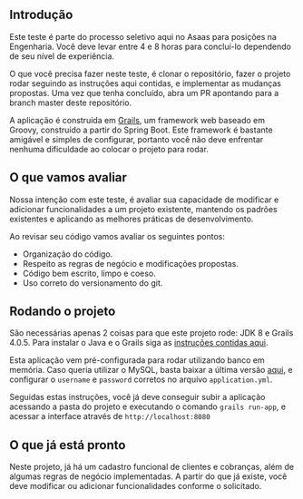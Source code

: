 <!-- ABOUT THE PROJECT -->
## Introdução

Este teste é parte do processo seletivo aqui no Asaas para posições na Engenharia. Você deve levar entre 4 e 8 horas para concluí-lo dependendo de seu nível de experiência.

O que você precisa fazer neste teste, é clonar o repositório, fazer o projeto rodar seguindo as instruções aqui contidas, e implementar as mudanças propostas. Uma vez que tenha concluído, abra um PR apontando para a branch master deste repositório.

A aplicação é construída em [Grails](https://grails.org/), um framework web baseado em Groovy, construído a partir do Spring Boot. Este framework é bastante amigável e simples de configurar, portanto você não deve enfrentar nenhuma dificuldade ao colocar o projeto para rodar.

## O que vamos avaliar

Nossa intenção com este teste, é avaliar sua capacidade de modificar e adicionar funcionalidades a um projeto existente, mantendo os padrões existentes e aplicando as melhores práticas de desenvolvimento.

Ao revisar seu código vamos avaliar os seguintes pontos:
* Organização do código.
* Respeito as regras de negócio e modificações propostas.
* Código bem escrito, limpo e coeso.
* Uso correto do versionamento do git.

## Rodando o projeto

São necessárias apenas 2 coisas para que este projeto rode: JDK 8 e Grails 4.0.5. Para instalar o Java e o Grails siga as [instruções contidas aqui](https://docs.grails.org/4.0.5/guide/single.html#requirements).

Esta aplicação vem pré-configurada para rodar utilizando banco em memória. Caso queria utilizar o MySQL, basta baixar a última versão [aqui](https://dev.mysql.com/downloads/mysql/), e configurar o `username` e `password` corretos no arquivo `application.yml`.

Seguidas estas instruções, você já deve conseguir subir a aplicação acessando a pasta do projeto e executando o comando `grails run-app`, e acessar a interface através de `http://localhost:8080`

## O que já está pronto

Neste projeto, já há um cadastro funcional de clientes e cobranças, além de algumas regras de negócio implementadas. A partir do que já existe, você deve modificar ou adicionar funcionalidades conforme o solicitado.
